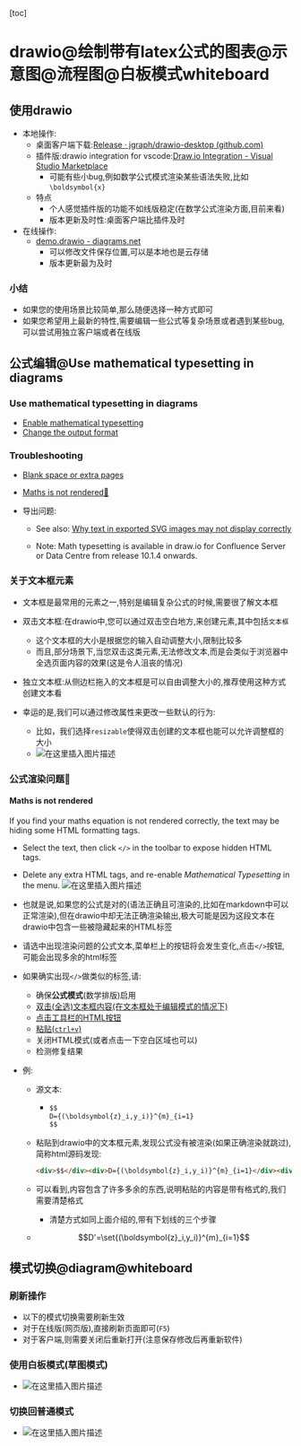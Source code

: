 [toc]

# drawio@绘制带有latex公式的图表@示意图@流程图@白板模式whiteboard

## 使用drawio

- 本地操作:
  - 桌面客户端下载:[Release · jgraph/drawio-desktop (github.com)](https://github.com/jgraph/drawio-desktop/releases/tag/v21.2.8)
  - 插件版:drawio integration for vscode:[Draw.io Integration - Visual Studio Marketplace](https://marketplace.visualstudio.com/items?itemName=hediet.vscode-drawio)
    - 可能有些小bug,例如数学公式模式渲染某些语法失败,比如`\boldsymbol{x}`
  - 特点
    - 个人感觉插件版的功能不如线版稳定(在数学公式渲染方面,目前来看)
    - 版本更新及时性:桌面客户端比插件及时
- 在线操作:
  - [demo.drawio - diagrams.net](https://app.diagrams.net/)
    - 可以修改文件保存位置,可以是本地也是云存储
    - 版本更新最为及时

### 小结

- 如果您的使用场景比较简单,那么随便选择一种方式即可
- 如果您希望用上最新的特性,需要编辑一些公式等复杂场景或者遇到某些bug,可以尝试用独立客户端或者在线版

## 公式编辑@Use mathematical typesetting in diagrams

### Use mathematical typesetting in diagrams

- [  Enable mathematical typesetting](https://www.drawio.com/doc/faq/math-typesetting#enable-mathematical-typesetting)
- [  Change the output format](https://www.drawio.com/doc/faq/math-typesetting#change-the-output-format)

###   Troubleshooting

- [    Blank space or extra pages](https://www.drawio.com/doc/faq/math-typesetting#blank-space-or-extra-pages)
- [    Maths is not rendered🎈](https://www.drawio.com/doc/faq/math-typesetting#maths-is-not-rendered)

- 导出问题:

  - See also: [Why text in exported SVG images may not display correctly](https://www.drawio.com/doc/faq/svg-export-text-problems)

  - Note: Math typesetting is available in draw.io for Confluence Server or Data Centre from release 10.1.4 onwards.

### 关于文本框元素

- 文本框是最常用的元素之一,特别是编辑复杂公式的时候,需要很了解文本框

- 双击文本框:在drawio中,您可以通过双击空白地方,来创建元素,其中包括`文本框`
  - 这个文本框的大小是根据您的输入自动调整大小,限制比较多
  - 而且,部分场景下,当您双击这类元素,无法修改文本,而是会类似于浏览器中全选页面内容的效果(这是令人沮丧的情况)
- 独立文本框:从侧边栏拖入的文本框是可以自由调整大小的,推荐使用这种方式创建文本看
- 幸运的是,我们可以通过修改属性来更改一些默认的行为:
  - 比如，我们选择`resizable`使得双击创建的文本框也能可以允许调整框的大小
  - ![在这里插入图片描述](https://img-blog.csdnimg.cn/db72f33f7f26429288fc0e12edcfc0f8.png)

### 公式渲染问题🎈

#### Maths is not rendered

If you find your maths equation is not rendered correctly, the text may be hiding some HTML formatting tags.

- Select the text, then click `</>` in the toolbar to expose hidden HTML tags.
- Delete any extra HTML tags, and re-enable *Mathematical Typesetting* in the menu.
  ![在这里插入图片描述](https://img-blog.csdnimg.cn/0d230151e28340eea43f0bd5a4084971.png)

- 也就是说,如果您的公式是对的(语法正确且可渲染的,比如在markdown中可以正常渲染),但在drawio中却无法正确渲染输出,极大可能是因为这段文本在drawio中包含一些被隐藏起来的HTML标签

- 请选中出现渲染问题的公式文本,菜单栏上的按钮将会发生变化,点击`</>`按钮,可能会出现多余的html标签

- 如果确实出现`</>`做类似的标签,请:

  - 确保**公式模式**(数学排版)启用
  - <u>双击(全选)文本框内容(在文本框处于编辑模式的情况下)</u>
  - <u>点击工具栏的HTML按钮</u>
  - <u>粘贴(`ctrl+v`)</u>
  - 关闭HTML模式(或者点击一下空白区域也可以)
  - 检测修复结果

- 例:

  - 源文本:

    - ```html
      $$
      D={(\boldsymbol{z}_i,y_i)}^{m}_{i=1}
      $$
      ```

      

  - 粘贴到drawio中的文本框元素,发现公式没有被渲染(如果正确渲染就跳过),简称html源码发现:

    ```html
    <div>$$</div><div>D={(\boldsymbol{z}_i,y_i)}^{m}_{i=1}</div><div>$$</div>
    ```

  - 可以看到,内容包含了许多多余的东西,说明粘贴的内容是带有格式的,我们需要清楚格式

    - 清楚方式如同上面介绍的,带有下划线的三个步骤

  - $$D'=\set{(\boldsymbol{z}_i,y_i)}^{m}_{i=1}$$

## 模式切换@diagram@whiteboard

### 刷新操作

- 以下的模式切换需要刷新生效
- 对于在线版(网页版),直接刷新页面即可(`F5`)
- 对于客户端,则需要关闭后重新打开(注意保存修改后再重新软件)

### 使用白板模式(草图模式)

- ![在这里插入图片描述](https://img-blog.csdnimg.cn/4f83bf4e001a4b25a7daddca644d907b.png)

### 切换回普通模式

- ![在这里插入图片描述](https://img-blog.csdnimg.cn/1ba7eb07a3d445bbbc9ca490e6c74705.png)





